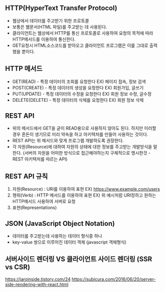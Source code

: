 ## HTTP(HyperText Transfer Protocol)
* 웹상에서 데이터를 주고받기 위한 프로토콜
* 보통은 웹문서(HTML 파일)를 주고받는 데 사용된다.
* 클라이언트는 웹상에서 HTTP를 통신 프로토콜로 사용하여 요청의 목적에 따라 HTTP메서드를 이용하여 통신한다.
* GET요청시 HTML소스코드를 받아오고 클라이언트 프로그램은 이를 그대로 출력했을 뿐이다.

## HTTP 메서드
* GET(READ) - 특정 데이터의 조회를 요청한다 EX) 페이지 접속, 정보 검색
* POST(CREATE) - 특정 데이터의 생성을 요청한다 EX) 회원가입, 글쓰기
* PUT(UPDATE) - 특정 데이터의 수정을 요청한다 EX) 회원 정보 수정, 글수정
* DELETE(DELETE) - 특정 데이터의 삭제를 요청한다 EX) 회원 정보 삭제

## REST API
* 위의 메서드에서 GET을 굳이 READ용으로 사용하지 않아도 된다. 하지만 이러할 경우 혼돈이 생기므로 미리 약속을 하고
아키텍처를 만들어 사용하는 것이다.
* REST API는 위 메서드와 맞게 프로그램 개발하도록 권장한다.
* 각 자원(Resource)에 대하여 자원의 상태에 대한 정보를 주고받는 개발방식을 말한다. 
(서버의 자원을 어떠한 방식으로 접근해야하는지 구체적으로 명시한것 - REST 아키텍처를 따르는 API)

## REST API 규칙
1. 자원(Resource) : URI를 이용하여 표현 EX) https://www.example.com/users
2. 행위(Verb) : HTTP 메서드를 이용하여 표현 EX) 위 예시처럼 URI정하고 원하는 HTTP메서드 사용하여 서버로 요청
3. 표현(Representations)

## JSON (JavaScript Object Notation)
* 데이터를 주고받는데 사용하는 데이터 형식중 하나
* key-value 쌍으로 이루어진 데이터 객체 (javascript 객체형식)

## 서버사이드 렌더링 VS 클라이언트 사이드 렌더링 (SSR vs CSR)
https://jaroinside.tistory.com/24
https://subicura.com/2016/06/20/server-side-rendering-with-react.html
